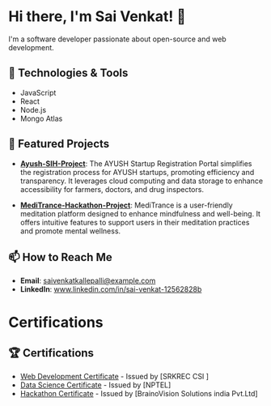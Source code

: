# Hi there, I'm Sai Venkat! 👋

I'm a software developer passionate about open-source and web development.

## 🔧 Technologies & Tools
- JavaScript
- React
- Node.js
- Mongo Atlas

## 🌟 Featured Projects
- [**Ayush-SIH-Project**](https://ayush-sih-2024-frontend.vercel.app): The AYUSH Startup Registration Portal simplifies the registration process for AYUSH startups, promoting efficiency and transparency. It leverages cloud computing and data storage to enhance accessibility for farmers, doctors, and drug inspectors.

- [**MediTrance-Hackathon-Project**](https://meditrance.vercel.app/): MediTrance is a user-friendly meditation platform designed to enhance mindfulness and well-being. It offers intuitive features to support users in their meditation practices and promote mental wellness.

## 📫 How to Reach Me
- **Email**: saivenkatkallepalli@example.com
- **LinkedIn**: www.linkedin.com/in/sai-venkat-12562828b

# Certifications

## 🏆 Certifications
- [Web Development Certificate](https://drive.google.com/drive/folders/1JvJga4XODNAYxUzq78--gEZRAJOTjzjS) - Issued by [SRKREC CSI ]
- [Data Science Certificate](https://drive.google.com/drive/folders/1JvJga4XODNAYxUzq78--gEZRAJOTjzjS) - Issued by [NPTEL]
- [Hackathon Certificate](https://drive.google.com/drive/folders/1JvJga4XODNAYxUzq78--gEZRAJOTjzjS) - Issued by [BrainoVision Solutions india Pvt.Ltd]
